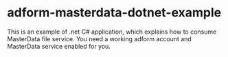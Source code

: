 adform-masterdata-dotnet-example
================================

This is an example of .net C# application, which explains how to consume MasterData file service. You need a working adform account and MasterData service enabled for you.
